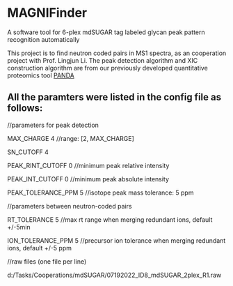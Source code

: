 # MAGNIFinder
A software tool for 6-plex mdSUGAR tag labeled glycan peak pattern recognition automatically

This project is to find neutron coded pairs in MS1 spectra, as an cooperation project with Prof. Lingjun Li.
The peak detection algorithm and XIC construction algorithm are from our previously developed quantitative proteomics tool [PANDA](http://www.ncbi.nlm.nih.gov/pubmed/30816924)

## All the paramters were listed in the config file as follows:

//parameters for peak detection

MAX_CHARGE	4 //range: [2, MAX_CHARGE]

SN_CUTOFF	4

PEAK_RINT_CUTOFF	0	//minimum peak relative intensity

PEAK_INT_CUTOFF	0	//minimum peak absolute intensity

PEAK_TOLERANCE_PPM	5	//isotope peak mass tolerance: 5 ppm

//parameters between neutron-coded pairs

RT_TOLERANCE	5	//max rt range when merging redundant ions, default +/-5min

ION_TOLERANCE_PPM	5	//precursor ion tolerance when merging redundant ions, default +/-5 ppm

//raw files (one file per line)

d:/Tasks/Cooperations/mdSUGAR/07192022_ID8_mdSUGAR_2plex_R1.raw
